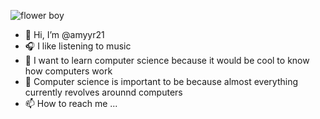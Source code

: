![flower boy](https://upload.wikimedia.org/wikipedia/en/thumb/c/c3/Tyler%2C_the_Creator_-_Flower_Boy.png/220px-Tyler%2C_the_Creator_-_Flower_Boy.png)
- 👋 Hi, I’m @amyyr21
- 🎧 I like listening to music 
- 🌱 I want to learn computer science because it would be cool to know how computers work 
- 💞️ Computer science is important to be because almost everything currently revolves arounnd computers 
- 📫 How to reach me ...

<!---
amyyr21/amyyr21 is a ✨ special ✨ repository because its `README.md` (this file) appears on your GitHub profile.
You can click the Preview link to take a look at your changes.
--->
